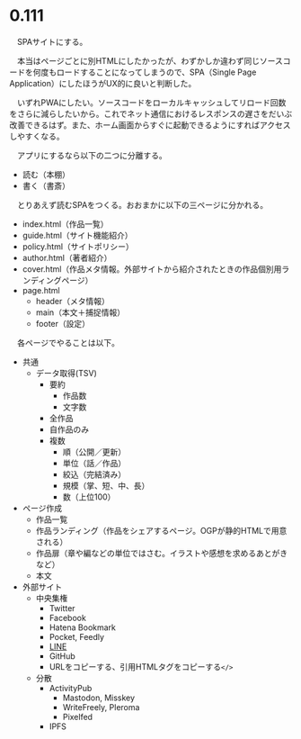 # 0.111

　SPAサイトにする。

　本当はページごとに別HTMLにしたかったが、わずかしか違わず同じソースコードを何度もロードすることになってしまうので、SPA（Single Page Application）にしたほうがUX的に良いと判断した。

　いずれPWAにしたい。ソースコードをローカルキャッシュしてリロード回数をさらに減らしたいから。これでネット通信におけるレスポンスの遅さをだいぶ改善できるはず。また、ホーム画面からすぐに起動できるようにすればアクセスしやすくなる。

　アプリにするなら以下の二つに分離する。

* 読む（本棚）
* 書く（書斎）

　とりあえず読むSPAをつくる。おおまかに以下の三ページに分かれる。

* index.html（作品一覧）
* guide.html（サイト機能紹介）
* policy.html（サイトポリシー）
* author.html（著者紹介）
* cover.html（作品メタ情報。外部サイトから紹介されたときの作品個別用ランディングページ）
* page.html
	* header（メタ情報）
	* main（本文＋捕捉情報）
	* footer（設定）

　各ページでやることは以下。

* 共通
	* データ取得(TSV)
		* 要約
			* 作品数
			* 文字数
		* 全作品
		* 自作品のみ
		* 複数
			* 順（公開／更新）
			* 単位（話／作品）
			* 絞込（完結済み）
			* 規模（掌、短、中、長）
			* 数（上位100）
* ページ作成
	* 作品一覧
	* 作品ランディング（作品をシェアするページ。OGPが静的HTMLで用意される）
	* 作品扉（章や編などの単位ではさむ。イラストや感想を求めるあとがきなど）
	* 本文
* 外部サイト
	* 中央集権
		* Twitter
		* Facebook
		* Hatena Bookmark
		* Pocket, Feedly
		* [LINE](https://developers.line.biz/ja/docs/line-social-plugins/install-guide/using-line-share-buttons/#using-official-line-icons)
		* GitHub
		* URLをコピーする、引用HTMLタグをコピーする`</>`
	* 分散
		* ActivityPub
			* Mastodon, Misskey
			* WriteFreely, Pleroma
			* Pixelfed
		* IPFS

